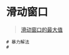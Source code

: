 # 滑动窗口

> [滑动窗口的最大值](https://leetcode-cn.com/problems/hua-dong-chuang-kou-de-zui-da-zhi-lcof/)

```
# 暴力解法
#
```
